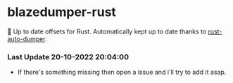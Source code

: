 # blazedumper-rust

🚀 Up to date offsets for Rust. Automatically kept up to date thanks to [rust-auto-dumper](https://github.com/Akandesh/rust-auto-dumper).


### Last Update 20-10-2022 20:04:00
- If there's something missing then open a issue and i'll try to add it asap.